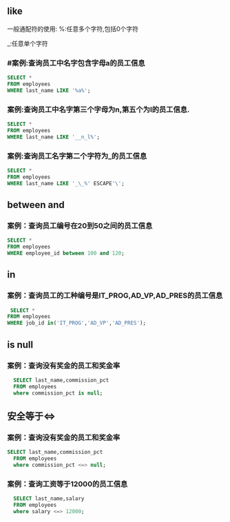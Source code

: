 ## like

一般通配符的使用:
%:任意多个字符,包括0个字符

_:任意单个字符



### #案例:查询员工中名字包含字母a的员工信息

```SQL
SELECT *
FROM employees
WHERE last_name LIKE '%a%';
```

### 案例:查询员工中名字第三个字母为n,第五个为l的员工信息.

```SQL
SELECT *
FROM employees
WHERE last_name LIKE '__n_l%';
```



### 案例:查询员工名字第二个字符为_的员工信息

```SQL
SELECT *
FROM employees
WHERE last_name LIKE '_\_%' ESCAPE'\';
```

## between     and   

### 案例：查询员工编号在20到50之间的员工信息

```SQL
SELECT *
FROM employees
WHERE employee_id between 100 and 120;	
```



## in

### 案例：查询员工的工种编号是IT_PROG,AD_VP,AD_PRES的员工信息

```SQL
 SELECT *
FROM employees
WHERE job_id in('IT_PROG','AD_VP','AD_PRES');
```

## is null

### 案例：查询没有奖金的员工和奖金率

```SQL
  SELECT last_name,commission_pct
  FROM employees
  where commission_pct is null;
```

## 安全等于<=>

### 案例：查询没有奖金的员工和奖金率

```sql
SELECT last_name,commission_pct
  FROM employees
  where commission_pct <=> null;
```

### 案例：查询工资等于12000的员工信息

```SQL
  SELECT last_name,salary
  FROM employees
  where salary <=> 12000;
```

